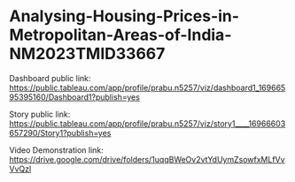 # Analysing-Housing-Prices-in-Metropolitan-Areas-of-India-NM2023TMID33667


Dashboard public link: https://public.tableau.com/app/profile/prabu.n5257/viz/dashboard1_16966595395160/Dashboard1?publish=yes

Story public link: https://public.tableau.com/app/profile/prabu.n5257/viz/story1____16966603657290/Story1?publish=yes

Video Demonstration link: https://drive.google.com/drive/folders/1uqqBWeOv2vtYdUymZsowfxMLfVvVvQzl
